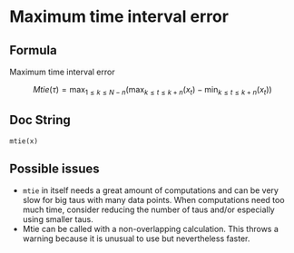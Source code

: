 # Maximum time interval error

## Formula
Maximum time interval error

$$Mtie(\tau)=\operatorname{max}_{1\leq k\leq N-n}\left(\operatorname{max}_{k\leq t\leq k+n}(x_t)-\operatorname{min}_{k\leq t\leq k+n}(x_t)\right)$$

## Doc String

```@docs
mtie(x)
```

## Possible issues
 * `mtie` in itself needs a great amount of computations and can be very slow for big taus with many data points. When computations need too much time, consider reducing the number of taus and/or especially using smaller taus.
 * Mtie can be called with a non-overlapping calculation. This throws a warning because it is unusual to use but nevertheless faster.
